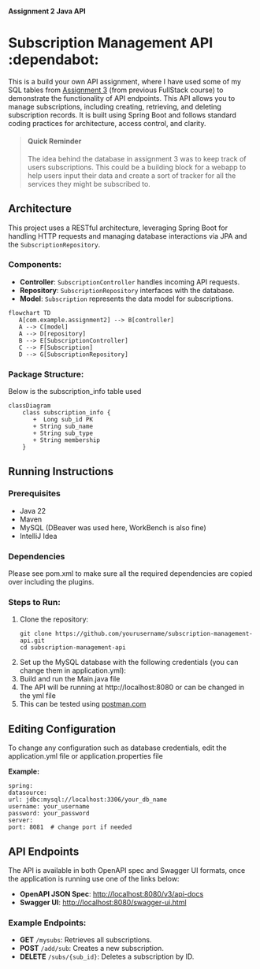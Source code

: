 #### Assignment 2 Java API
# Subscription Management API :dependabot:
This is a build your own API assignment, where I have used some of my SQL tables from [Assignment 3](https://github.com/laila-sb/CFG-Assignment3)<link> (from previous FullStack course) to demonstrate the functionality of API endpoints. This API allows you to manage subscriptions, including creating, retrieving, and deleting subscription records. It is built using Spring Boot and follows standard coding practices for architecture, access control, and clarity.

> #### Quick Reminder
>The idea behind the database in assignment 3 was to keep track of users subscriptions. This could be a building block for a webapp to help users input their data and create a sort of tracker for all the services they might be subscribed to.


## Architecture

This project uses a RESTful architecture, leveraging Spring Boot for handling HTTP requests and managing database interactions via JPA and the `SubscriptionRepository`.

### Components:
- **Controller**: `SubscriptionController` handles incoming API requests.
- **Repository**: `SubscriptionRepository` interfaces with the database.
- **Model**: `Subscription` represents the data model for subscriptions.

```mermaid
flowchart TD
   A[com.example.assignment2] --> B[controller]
   A --> C[model]
   A --> D[repository]
   B --> E[SubscriptionController]
   C --> F[Subscription]
   D --> G[SubscriptionRepository]
```
### Package Structure:
Below is the subscription_info table used
```mermaid
classDiagram
    class subscription_info {
       +  Long sub_id PK
       + String sub_name
       + String sub_type
       + String membership
    }
```

## Running Instructions

### Prerequisites
- Java 22
- Maven
- MySQL (DBeaver was used here, WorkBench is also fine)
- IntelliJ Idea

### Dependencies
Please see pom.xml to make sure all the required dependencies are copied over including the plugins.

### Steps to Run:
1. Clone the repository:
   ```
   git clone https://github.com/yourusername/subscription-management-api.git
   cd subscription-management-api
2. Set up the MySQL database with the following credentials (you can change them in application.yml):
3. Build and run the Main.java file
4. The API will be running at http://localhost:8080 or can be changed in the yml file
5. This can be tested using [postman.com](https://www.postman.com/)


## Editing Configuration
To change any configuration such as database credentials, edit the application.yml file or application.properties file


**Example:**
```
spring:
datasource:
url: jdbc:mysql://localhost:3306/your_db_name
username: your_username
password: your_password
server:
port: 8081  # change port if needed
```


## API Endpoints

The API is available in both OpenAPI spec and Swagger UI formats, once the application is running use one of the links below:

- **OpenAPI JSON Spec**: [http://localhost:8080/v3/api-docs](http://localhost:8080/v3/api-docs)
- **Swagger UI**: [http://localhost:8080/swagger-ui.html](http://localhost:8080/swagger-ui.html)

### Example Endpoints:
- **GET** `/mysubs`: Retrieves all subscriptions.
- **POST** `/add/sub`: Creates a new subscription.
- **DELETE** `/subs/{sub_id}`: Deletes a subscription by ID.

